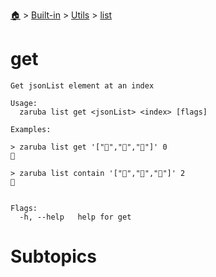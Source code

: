 <!--startTocHeader-->
[🏠](../../../README.md) > [Built-in](../../README.md) > [Utils](../README.md) > [list](README.md)
# get
<!--endTocHeader-->

```
Get jsonList element at an index

Usage:
  zaruba list get <jsonList> <index> [flags]

Examples:

> zaruba list get '["🍊","🍓","🍇"]' 0
🍓

> zaruba list contain '["🍊","🍓","🍇"]' 2
🍇


Flags:
  -h, --help   help for get

```

# Subtopics
<!--startTocSubtopic-->
<!--endTocSubtopic-->
